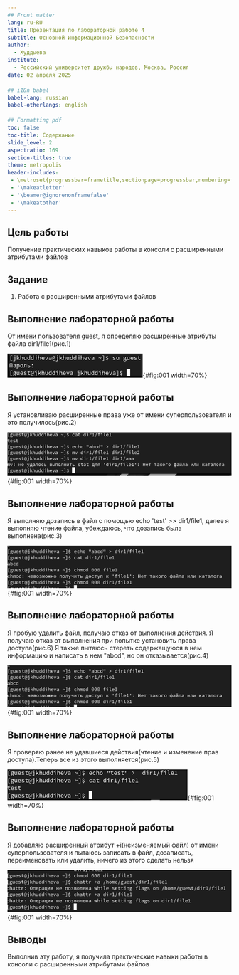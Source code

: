 ```yaml
---
## Front matter
lang: ru-RU
title: Презентация по лабораторной работе 4
subtitle: Основной Информационной Безопасности
author:
  - Худдыева
institute:
  - Российский университет дружбы народов, Москва, Россия
date: 02 апреля 2025

## i18n babel
babel-lang: russian
babel-otherlangs: english

## Formatting pdf
toc: false
toc-title: Содержание
slide_level: 2
aspectratio: 169
section-titles: true
theme: metropolis
header-includes:
 - \metroset{progressbar=frametitle,sectionpage=progressbar,numbering=fraction}
 - '\makeatletter'
 - '\beamer@ignorenonframefalse'
 - '\makeatother'
---
```


## Цель работы

Получение практических навыков работы в консоли с расширенными атрибутами файлов

## Задание

1. Работа с расширенными атрибутами файлов

## Выполнение лабораторной работы

От имени пользователя guest, я определяю расширенные атрибуты файла dir1/file1(рис.1)

![Определение атрибутов](image/1.png){#fig:001 width=70%}

## Выполнение лабораторной работы

Я установливаю расширенные права уже от имени суперпользователя и это получилось(рис.2)

![Установка расширенных атрибутов](image/2.png){#fig:001 width=70%}

## Выполнение лабораторной работы

Я выполняю дозапись в файл с помощью echo 'test' >> dir1/file1, далее я выполняю чтение файла, убеждаюсь, что дозапись была выполнена(рис.3)

![Дозапись в файл](image/3.png){#fig:001 width=70%}

## Выполнение лабораторной работы

Я пробую удалить файл, получаю отказ от выполнения действия.
Я получаю отказ от выполнения при попытке установить права доступа(рис.6)
Я также пытаюсь стереть содержащуюся в нем информацию и написать в нем "abcd", но он отказывается(рис.4)

![Попытка изменить информации](image/3.png){#fig:001 width=70%}

## Выполнение лабораторной работы

Я проверяю ранее не удавшиеся действия(чтение и изменение прав доступа).Теперь все из этого выполняется(рис.5)

![Проверка выполнения действий](image/4.png){#fig:001 width=70%}

## Выполнение лабораторной работы

Я добавляю расширенный атрибут +i(неизменяемый файл) от имени суперпользователя и пытаюсь записать в файл, дозаписать, переименовать или удалить, ничего из этого сделать нельзя

![Проверка выполнения действий](image/5.png){#fig:001 width=70%}

## Выводы

Выполнив эту работу, я получила практические навыки работы в консоли с расширенными атрибутами файлов
